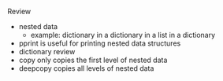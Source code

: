 Review
* nested data
  * example: dictionary in a dictionary in a list in a dictionary
* pprint is useful for printing nested data structures
* dictionary review
* copy only copies the first level of nested data
* deepcopy copies all levels of nested data